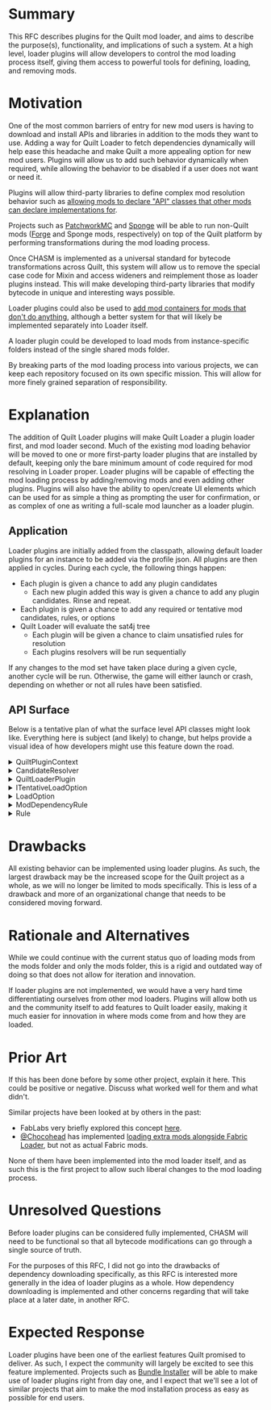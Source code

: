 # Summary

This RFC describes plugins for the Quilt mod loader, and aims to describe the
purpose(s), functionality, and implications of such a system. At a high level,
loader plugins will allow developers to control the mod loading process itself,
giving them access to powerful tools for defining, loading, and removing mods.


# Motivation

One of the most common barriers of entry for new mod users is having to download
and install APIs and libraries in addition to the mods they want to use. Adding a
way for Quilt Loader to fetch dependencies dynamically will help ease this
headache and make Quilt a more appealing option for new mod users. Plugins will
allow us to add such behavior dynamically when required, while allowing the
behavior to be disabled if a user does not want or need it.

Plugins will allow third-party libraries to define complex mod resolution behavior
such as [allowing mods to declare "API" classes that other mods can declare implementations for](https://github.com/FabricMC/fabric-loader/issues/343).

Projects such as [PatchworkMC](https://patchworkmc.net/) and [Sponge](https://www.spongepowered.org/) will be able to run non-Quilt mods ([Forge](https://forums.minecraftforge.net/) and Sponge mods, respectively) on top of the Quilt platform by
performing transformations during the mod loading process.

Once CHASM is implemented as a universal standard for bytecode transformations
across Quilt, this system will allow us to remove the special case code for Mixin
and access wideners and reimplement those as loader plugins instead. This will make
developing third-party libraries that modify bytecode in unique and interesting
ways possible.

Loader plugins could also be used to [add mod containers for mods that don't do anything](https://github.com/FabricMC/fabric-loader/issues/175), although a
better system for that will likely be implemented separately into Loader itself.

A loader plugin could be developed to load mods from instance-specific folders instead of the single shared mods folder.

By breaking parts of the mod loading process into various projects, we can keep
each repository focused on its own specific mission. This will allow for more
finely grained separation of responsibility.


# Explanation

The addition of Quilt Loader plugins will make Quilt Loader a plugin loader
first, and mod loader second. Much of the existing mod loading behavior will be
moved to one or more first-party loader plugins that are installed by default,
keeping only the bare minimum amount of code required for mod resolving in Loader
proper. Loader plugins will be capable of effecting the mod loading process by
adding/removing mods and even adding other plugins. Plugins will also have the
ability to open/create UI elements which can be used for as simple a thing as
prompting the user for confirmation, or as complex of one as writing a full-scale
mod launcher as a loader plugin.

## Application
Loader plugins are initially added from the classpath, allowing default loader
plugins for an instance to be added via the profile json. All plugins are then
applied in cycles. During each cycle, the following things happen:
- Each plugin is given a chance to add any plugin candidates
    - Each new plugin added this way is given a chance to add any plugin candidates.
      Rinse and repeat.
- Each plugin is given a chance to add any required or tentative mod candidates,
  rules, or options
- Quilt Loader will evaluate the sat4j tree
    - Each plugin will be given a chance to claim unsatisfied rules for resolution
    - Each plugins resolvers will be run sequentially

If any changes to the mod set have taken place during a given cycle, another cycle
will be run. Otherwise, the game will either launch or crash, depending on whether
or not all rules have been satisfied.


## API Surface

Below is a tentative plan of what the surface level API classes might look like.
Everything here is subject (and likely) to change, but helps provide a visual
idea of how developers might use this feature down the road.

<details>
    <summary>QuiltPluginContext</summary>

```java
/**
 * Passed to loader plugins to define what actions they are able to take.
 */
public sealed interface QuiltPluginContext permits QuiltPluginContextImpl {

/**
 * The plugin that this context is for. This method is useless, it just indicates that every other method here has an 
 * implicit paramater of "The Loader Plugin" for the UI / logging to use in some way
 */
QuiltLoaderPlugin plugin();

void addCandidate(ModCandidate candidate);

void addCandidate(PluginCandidate candidate);

/**
 * Adds a tentative mod candidate which indicates that downloading / fetching a new mod will fix a rule somewhere.
 * This tentative mod won't be kept around to the next cycle - instead the resolver is called to actually download
 * the mod if {@link QuiltLoaderPlugin#canResolve} returns true after each plugin has been checked.
 */
void addTentativeCandidate(String group, String modId, Version version, CandidateResolver resolver);

/**
 * Adds a rule to the current solver.
 */
void addRule(Rule rule);

/**
 * Adds a LoadOption to the current solver. All existing rules will have Rule#onLoadOptionAdded called, and all plugins 
 * will have ILoaderPlugin#onLoadOptionAdded called.
 *
 * If this is an ITentativeLoadOption then it will be removed at the end of the cycle, and handled by whatever plugin 
 * added it.
 */
void addOption(LoadOption option);

/**
 * Gets the metadata for a given mod.
 *
 * Because the mods in QuiltLoader only reference fully loaded mods, this method can be used during the mod loading process
 * to get the metadata for any candidates (tentative or not) that were present prior to this cycle.
 */
ModMetadata getMetadata(String modId);
}
```
</details>

<details>
    <summary>CandidateResolver</summary>
    
```java
interface CandidateResolver {
/**
 * Attempts to resolve a tentative candidate.
 *
 * @return an error message if resolution fails, null otherwise
 */ 
@Nullable String resolve();
}
```
</details>

<details>
    <summary>QuiltLoaderPlugin</summary>

```java
/**
 * @param <T> the types of resolver this plugin can resolve
 */
interface QuiltLoaderPlugin<T extends CandidateResolver>  {
/**
 * Called once per cycle as the first action in the cycle.
 * 
 * This is where mods can be added with {@link QuiltPluginContext#addCandidate} and
 * {@link QuiltPluginContext#addTentativeCandidate}.
 */
default void run(QuiltPluginContext context) {}

/**
 * Called once per cycle after the sat4j solving has finished, but before any resolvers are run.
 *
 * Should NOT invoke the resolvers.
 *
 * @return true if all of the resolvers can be called, false otherwise
 */
default boolean canResolve(List<T> resolvers) {
    return false;
}

/**
 * Called if loader can't simplify this error down into any of the other error handling methods.
 * @return True if this plugin did something which will solve / change the error in future,
 *         and so loader won't ask any other plugins to solve this.
 *         Loader will temporarily remove this rule so it won't be sent to #handleOtherErrors again in this cycle.
 *         If this returns false then no rules will be removed, and instead loader will assume that
 *         the error has been handled in some other way. (and it will promptly crash if you haven't)
 */
default @Nullable Rule handleOtherErrors(QuiltPluginContext context, List<Rule> errorChain) { return null; }

/**
 * @param dep The dependency which is missing completely. If you can find a valid source for this then you should add 
 *            it with {@link QuiltContext#addTentativeCandidate()}
 * @return True if this plugin did something which will solve / change the error in future,
 *         and so loader won't ask any other plugins to solve this.
 *         Loader will temporarily remove this rule so it won't be sent to #handleOtherErrors again in this cycle.
 *         If this returns false then no rules will be removed, and instead loader will assume that
 *         the error has been handled in some other way. (and it will promptly crash if you haven't)
 */
default boolean handleMissingDependencyError(QuiltPluginContext context, ModDependencyRule dep, List<Rule> fullErrorChain) {
    return handleOtherErrors(ctx, fullErrorChain);
}

/**
 * Called whenever a new LoadOption is added, for plugins to add Rules based on this. (For example the default plugin 
 * creates rules based on the dependencies and breaks sections of the quilt.mod.json if this option is a 
 * {@link MainModLoadOption}).
 * <p>
 * Most plugins are not expected to implement this.
 */
default void onLoadOptionAdded(QuiltPluginContext context, LoadOption option) {}
}
```
</details>

<details>
    <summary>ITentativeLoadOption</summary>
    
```java
/**
 * {@link LoadOption}s can implement this if they must be processed at the end of the cycle in order to either be
 * added as a normal LoadOption, or removed automatically.
 */
public interface ITentativeLoadOption {

}
```
</details>

<details>
    <summary>LoadOption</summary>
    
```java
/**
 * A boolean option, which quilt loader will resolve down to "true" or "false" according to the {@link Rule}s added by plugins.
 */
public abstract class LoadOption {

}
```
</details>

<details>
    <summary>ModDependencyRule</summary>

```java
sealed abstract class ModDependencyRule extends Rule /* implemented by quilt */ {
abstract ModCandidate from();

abstract VersionLimits versions();

abstract @Nullable ModDependencyRule unless();

abstract List<ModLoadOption> valid();

abstract List<ModLoadOption> invalid();
}
```
</details>

<details>
    <summary>Rule</summary>

```java
/**
 * A boolean expression, which controls the links between {@link LoadOption}s
 */
public abstract class Rule {

/**
 * Invoked for every Rule by quilt-loader whenever a load option is added, in order to update this rule.
 * For example {@link ModDependencyRule} uses this to add ModLoadOption to it's valid and invalid lists.
 */
public abstract void onLoadOptionAdded(LoadOption option);

/**
 * Invoked when tentative LoadOptions are removed at the end of a cycle.
 */
public abstract void onLoadOptionRemoved(LoadOption option);

/**
 * Called at the start of each cycle to encode this rule in sat4j.
 */
public abstract void define(IRuleDefiner definer);
}
```
</details>


# Drawbacks

All existing behavior can be implemented using loader plugins. As such, the largest
drawback may be the increased scope for the Quilt project as a whole, as we will no
longer be limited to mods specifically. This is less of a drawback and more of an
organizational change that needs to be considered moving forward.


# Rationale and Alternatives

While we could continue with the current status quo of loading mods from the mods
folder and only the mods folder, this is a rigid and outdated way of doing so that
does not allow for iteration and innovation.

If loader plugins are not implemented, we would have a very hard time
differentiating ourselves from other mod loaders. Plugins will allow both us and
the community itself to add features to Quilt loader easily, making it much easier
for innovation in where mods come from and how they are loaded.


# Prior Art

If this has been done before by some other project, explain it here. This could
be positive or negative. Discuss what worked well for them and what didn't.

Similar projects have been looked at by others in the past:
- FabLabs very briefly explored this concept [here](https://github.com/FabLabsMC/fabric-loader/tree/feature/modproviders).
- [@Chocohead](https://github.com/Chocohead) has implemented [loading extra mods alongside Fabric Loader](https://github.com/Chocohead/Modjam/blob/master/src/com/chocohead/sm/loader/PreLoader.java), but not as actual Fabric mods.

None of them have been implemented into the mod loader itself, and as such this is
the first project to allow such liberal changes to the mod loading process.


# Unresolved Questions

Before loader plugins can be considered fully implemented, CHASM will need to be
functional so that all bytecode modifications can go through a single source of
truth.

For the purposes of this RFC, I did not go into the drawbacks of
dependency downloading specifically, as this RFC is interested more generally
in the idea of loader plugins as a whole. How dependency downloading is implemented
and other concerns regarding that will take place at a later date, in another RFC.


# Expected Response

Loader plugins have been one of the earliest features Quilt promised to deliver. As
such, I expect the community will largely be excited to see this feature
implemented. Projects such as [Bundle Installer](https://github.com/FoundationGames/Bundle-Installer) will be able to make use of loader plugins right from day one, and
I expect that we'll see a lot of similar projects that aim to make the mod
installation process as easy as possible for end users.
